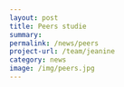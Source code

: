 ```yaml
---
layout: post
title: Peers studie
summary:
permalink: /news/peers
project-url: /team/jeanine
category: news
image: /img/peers.jpg
---
```



